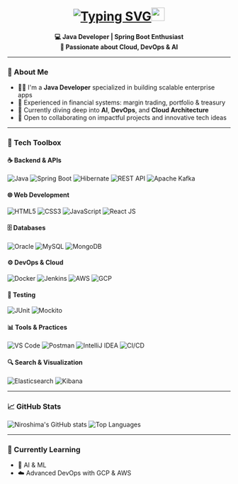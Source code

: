 <h1 align="center">
<a href="https://git.io/typing-svg"><img src="https://readme-typing-svg.demolab.com?font=Fira+Code&pause=1000&width=435&lines=Hey+there%2C+I'm+Niroshima" alt="Typing SVG" /><img src="https://em-content.zobj.net/source/microsoft-teams/363/waving-hand_1f44b.png" width="30px"/></a>
</h1>
<p align="center">
  <b>💻 Java Developer | Spring Boot Enthusiast</b><br>
  <b>🌱 Passionate about Cloud, DevOps & AI</b>
</p>

---

### 🚀 About Me
- 👨‍💻 I'm a **Java Developer** specialized in building scalable enterprise apps
- 🏦 Experienced in financial systems: margin trading, portfolio & treasury
- 🌱 Currently diving deep into **AI**, **DevOps**, and **Cloud Architecture**
- 🤝 Open to collaborating on impactful projects and innovative tech ideas

---

### 🧰 Tech Toolbox

#### ☕ Backend & APIs
![Java](https://img.shields.io/badge/Java-ED8B00?style=for-the-badge&logo=Java&logoColor=white)
![Spring Boot](https://img.shields.io/badge/Spring_Boot-6DB33F?style=for-the-badge&logo=springboot&logoColor=white)
![Hibernate](https://img.shields.io/badge/Hibernate-59666C?style=for-the-badge&logo=hibernate&logoColor=white)
![REST API](https://img.shields.io/badge/REST-API-FF6F61?style=for-the-badge)
![Apache Kafka](https://img.shields.io/badge/Kafka-231F20?style=for-the-badge&logo=apachekafka&logoColor=white)


#### 🌐 Web Development
![HTML5](https://img.shields.io/badge/HTML5-E34F26?style=for-the-badge&logo=html5&logoColor=white)
![CSS3](https://img.shields.io/badge/CSS3-1572B6?style=for-the-badge&logo=css3&logoColor=white)
![JavaScript](https://img.shields.io/badge/JavaScript-F7DF1E?style=for-the-badge&logo=javascript&logoColor=black)
![React JS](https://img.shields.io/badge/React-61DAFB?style=for-the-badge&logo=react&logoColor=black)

#### 🗄️ Databases
![Oracle](https://img.shields.io/badge/Oracle-F80000?style=for-the-badge&logo=oracle&logoColor=white)
![MySQL](https://img.shields.io/badge/MySQL-005C84?style=for-the-badge&logo=mysql&logoColor=white)
![MongoDB](https://img.shields.io/badge/MongoDB-47A248?style=for-the-badge&logo=mongodb&logoColor=white)


#### ⚙️ DevOps & Cloud
![Docker](https://img.shields.io/badge/Docker-2496ED?style=for-the-badge&logo=docker&logoColor=white)
![Jenkins](https://img.shields.io/badge/Jenkins-D24939?style=for-the-badge&logo=jenkins&logoColor=white)
![AWS](https://img.shields.io/badge/AWS-232F3E?style=for-the-badge&logo=amazonaws&logoColor=white)
![GCP](https://img.shields.io/badge/GCP-4285F4?style=for-the-badge&logo=googlecloud&logoColor=white)

#### 🧪 Testing

![JUnit](https://img.shields.io/badge/JUnit-25A162?style=for-the-badge&logo=java&logoColor=white)
![Mockito](https://img.shields.io/badge/Mockito-7B1FA2?style=for-the-badge&logo=mockito&logoColor=white)

#### 📊 Tools & Practices
![VS Code](https://img.shields.io/badge/VS%20Code-007ACC?style=for-the-badge)
![Postman](https://img.shields.io/badge/Postman-FF6C37?style=for-the-badge)
![IntelliJ IDEA](https://img.shields.io/badge/IntelliJ-000000?style=for-the-badge&logo=intellij-idea)
![CI/CD](https://img.shields.io/badge/CI%2FCD-20C997?style=for-the-badge)

#### 🔍 Search & Visualization
![Elasticsearch](https://img.shields.io/badge/Elasticsearch-005571?style=for-the-badge&logo=elasticsearch&logoColor=white)
![Kibana](https://img.shields.io/badge/Kibana-005571?style=for-the-badge&logo=kibana&logoColor=white)

---

### 📈 GitHub Stats

![Niroshima's GitHub stats](https://github-readme-stats.vercel.app/api?username=Niro-dev91&show_icons=true&theme=dark)
![Top Languages](https://github-readme-stats.vercel.app/api/top-langs/?username=Niro-dev91&layout=compact&theme=dark)

---

### 🌱 Currently Learning
- 🔬 AI & ML
- ☁️ Advanced DevOps with GCP & AWS
<!--
---

### 📫 Connect with Me
- 🌐 [Portfolio Website](https://your-portfolio.vercel.app)
- 📧 Email: niroshima@example.com
- 💼 [LinkedIn](https://linkedin.com/in/your-profile) 

--- -->
